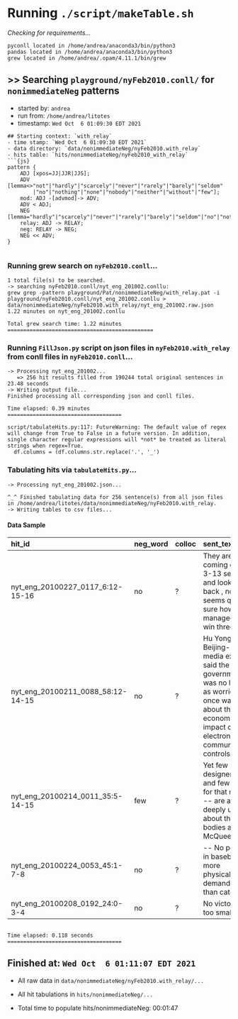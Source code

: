 
# Running `./script/makeTable.sh`
_Checking for requirements..._
```
pyconll located in /home/andrea/anaconda3/bin/python3
pandas located in /home/andrea/anaconda3/bin/python3
grew located in /home/andrea/.opam/4.11.1/bin/grew
```
## >> Searching `playground/nyFeb2010.conll/` for `nonimmediateNeg` patterns
 
- started by: `andrea`
- run from: `/home/andrea/litotes`
- timestamp: `Wed Oct  6 01:09:30 EDT 2021`
 
```
## Starting context: `with_relay`
- time stamp: `Wed Oct  6 01:09:30 EDT 2021`
- data directory: `data/nonimmediateNeg/nyFeb2010.with_relay`
- hits table: `hits/nonimmediateNeg/nyFeb2010_with_relay`
```{js}
pattern { 
    ADJ [xpos=JJ|JJR|JJS]; 
    ADV [lemma<>"not"|"hardly"|"scarcely"|"never"|"rarely"|"barely"|"seldom"
        |"no"|"nothing"|"none"|"nobody"|"neither"|"without"|"few"];
    mod: ADJ -[advmod]-> ADV;  
    ADV < ADJ;
    NEG [lemma="hardly"|"scarcely"|"never"|"rarely"|"barely"|"seldom"|"no"|"nothing"|"none"|"nobody"|"neither"|"without"|"few"|"nor"];  
    relay: ADJ -> RELAY; 
    neg: RELAY -> NEG;
    NEG << ADV;
}
```  
```  
```
### Running grew search on `nyFeb2010.conll`...
```
1 total file(s) to be searched.
-> searching nyFeb2010.conll/nyt_eng_201002.conllu:
grew grep -pattern playground/Pat/nonimmediateNeg/with_relay.pat -i playground/nyFeb2010.conll/nyt_eng_201002.conllu > data/nonimmediateNeg/nyFeb2010.with_relay/nyt_eng_201002.raw.json
1.22 minutes on nyt_eng_201002.conllu

Total grew search time: 1.22 minutes
==============================================

```
### Running `FillJson.py` script on json files in `nyFeb2010.with_relay` from conll files in `nyFeb2010.conll`...
```
-> Processing nyt_eng_201002...
   => 256 hit results filled from 190244 total original sentences in 23.48 seconds
-> Writing output file...
Finished processing all corresponding json and conll files.

Time elapsed: 0.39 minutes
====================================

script/tabulateHits.py:117: FutureWarning: The default value of regex will change from True to False in a future version. In addition, single character regular expressions will *not* be treated as literal strings when regex=True.
  df.columns = (df.columns.str.replace('.', '_')
```
### Tabulating hits via `tabulateHits.py`...
```
-> Processing nyt_eng_201002.json...

^_^ Finished tabulating data for 256 sentence(s) from all json files in /home/andrea/litotes/data/nonimmediateNeg/nyFeb2010.with_relay.
-> Writing tables to csv files...
```
#### Data Sample

| hit_id                            | neg_word   | colloc   | sent_text                                                                                                                                                             |
|:----------------------------------|:-----------|:---------|:----------------------------------------------------------------------------------------------------------------------------------------------------------------------|
| nyt_eng_20100227_0117_6:12-15-16  | no         | ?        | They are coming off a 3-13 season , and looking back , no one seems quite sure how they managed to win three .                                                        |
| nyt_eng_20100211_0088_58:12-14-15 | no         | ?        | Hu Yong , a Beijing-based media expert , said the government was no longer as worried as it once was about the economic impact of electronic communication controls . |
| nyt_eng_20100214_0011_35:5-14-15  | few        | ?        | Yet few designers -- and few men , for that matter -- are as deeply uneasy about their bodies as was McQueen .                                                        |
| nyt_eng_20100224_0053_45:1-7-8    | no         | ?        | -- No position in baseball is more physically demanding than catcher .                                                                                                |
| nyt_eng_20100208_0192_24:0-3-4    | no         | ?        | No victory was too small .                                                                                                                                            |
```

Time elapsed: 0.118 seconds
====================================

```  
 
## Finished at: `Wed Oct  6 01:11:07 EDT 2021`
  + All raw data in `data/nonimmediateNeg/nyFeb2010.with_relay/...`
  + All hit tabulations in `hits/nonimmediateNeg/...`

  + Total time to populate hits/nonimmediateNeg: 00:01:47
